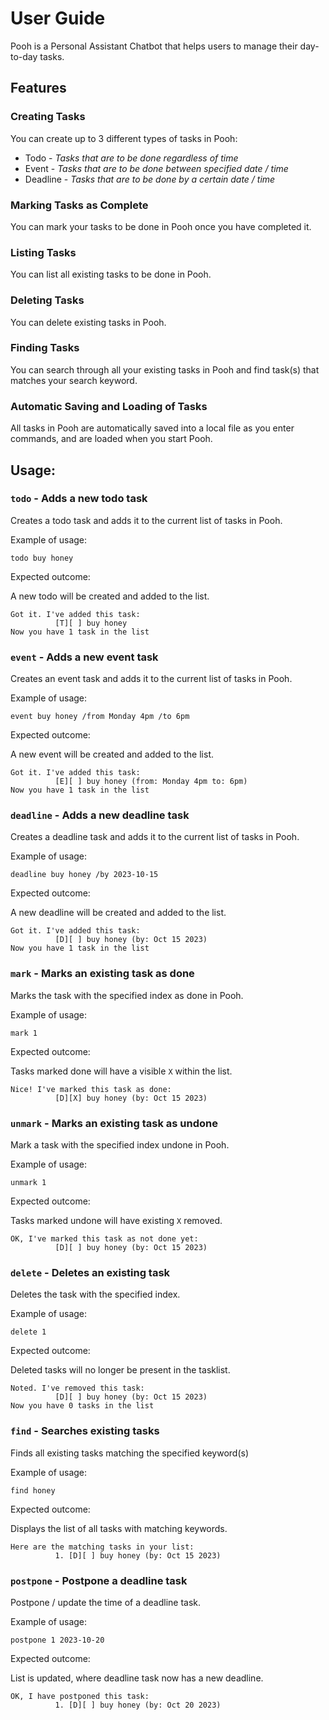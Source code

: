 # User Guide

Pooh is a Personal Assistant Chatbot that helps users to manage their day-to-day tasks.

## Features

### Creating Tasks

You can create up to 3 different types of tasks in Pooh:

- Todo - _Tasks that are to be done regardless of time_
- Event - _Tasks that are to be done between specified date / time_
- Deadline - _Tasks that are to be done by a certain date / time_

### Marking Tasks as Complete

You can mark your tasks to be done in Pooh once you have completed it.

### Listing Tasks

You can list all existing tasks to be done in Pooh.

### Deleting Tasks

You can delete existing tasks in Pooh.

### Finding Tasks

You can search through all your existing tasks in Pooh and find task(s) that matches your search keyword.

### Automatic Saving and Loading of Tasks

All tasks in Pooh are automatically saved into a local file as you enter commands, and are loaded when you start Pooh.

## Usage:

### `todo` - Adds a new todo task

Creates a todo task and adds it to the current list of tasks in Pooh.

Example of usage:

`todo buy honey`

Expected outcome:

A new todo will be created and added to the list.

```
Got it. I've added this task:
          [T][ ] buy honey
Now you have 1 task in the list
```

### `event` - Adds a new event task

Creates an event task and adds it to the current list of tasks in Pooh.

Example of usage:

`event buy honey /from Monday 4pm /to 6pm`

Expected outcome:

A new event will be created and added to the list.

```
Got it. I've added this task:
          [E][ ] buy honey (from: Monday 4pm to: 6pm)
Now you have 1 task in the list
```

### `deadline` - Adds a new deadline task

Creates a deadline task and adds it to the current list of tasks in Pooh.

Example of usage:

`deadline buy honey /by 2023-10-15`

Expected outcome:

A new deadline will be created and added to the list.

```
Got it. I've added this task:
          [D][ ] buy honey (by: Oct 15 2023)
Now you have 1 task in the list
```

### `mark` - Marks an existing task as done

Marks the task with the specified index as done in Pooh.

Example of usage:

`mark 1`

Expected outcome:

Tasks marked done will have a visible `X` within the list.

```
Nice! I've marked this task as done:
          [D][X] buy honey (by: Oct 15 2023)
```

### `unmark` - Marks an existing task as undone

Mark a task with the specified index undone in Pooh.

Example of usage:

`unmark 1`

Expected outcome:

Tasks marked undone will have existing `X` removed.

```
OK, I've marked this task as not done yet:
          [D][ ] buy honey (by: Oct 15 2023)
```

### `delete` - Deletes an existing task

Deletes the task with the specified index.

Example of usage:

`delete 1`

Expected outcome:

Deleted tasks will no longer be present in the tasklist.

```
Noted. I've removed this task:
          [D][ ] buy honey (by: Oct 15 2023)
Now you have 0 tasks in the list
```

### `find` - Searches existing tasks

Finds all existing tasks matching the specified keyword(s)

Example of usage:

`find honey`

Expected outcome:

Displays the list of all tasks with matching keywords.

```
Here are the matching tasks in your list:
          1. [D][ ] buy honey (by: Oct 15 2023)
```

### `postpone` - Postpone a deadline task

Postpone / update the time of a deadline task.

Example of usage:

`postpone 1 2023-10-20`

Expected outcome:

List is updated, where deadline task now has a new deadline.

```
OK, I have postponed this task:
          1. [D][ ] buy honey (by: Oct 20 2023)
```
